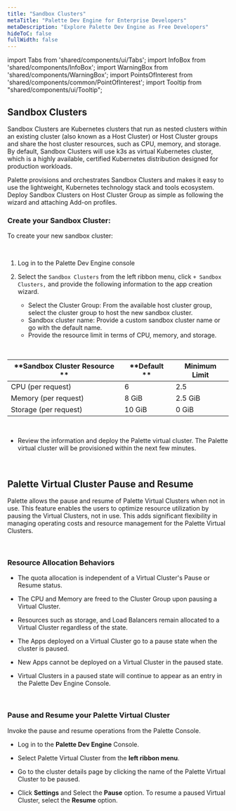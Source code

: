 ```yaml
---
title: "Sandbox Clusters"
metaTitle: "Palette Dev Engine for Enterprise Developers"
metaDescription: "Explore Palette Dev Engine as Free Developers"
hideToC: false
fullWidth: false
---
```


import Tabs from 'shared/components/ui/Tabs';
import InfoBox from 'shared/components/InfoBox';
import WarningBox from 'shared/components/WarningBox';
import PointsOfInterest from 'shared/components/common/PointOfInterest';
import Tooltip from "shared/components/ui/Tooltip";



## Sandbox Clusters

Sandbox Clusters are Kubernetes clusters that run as nested clusters within an existing cluster (also known as a Host Cluster) or Host Cluster groups and share the host cluster resources, such as CPU, memory, and storage. By default, Sandbox Clusters will use k3s as virtual Kubernetes cluster, which is a highly available, certified Kubernetes distribution designed for production workloads.

Palette provisions and orchestrates Sandbox Clusters and makes it easy to use the lightweight, Kubernetes technology stack and tools ecosystem. Deploy Sandbox Clusters on Host Cluster Group as simple as following the wizard and attaching Add-on profiles.

### Create your Sandbox Cluster:

To create your new sandbox cluster:

<br />

1. Log in to the Palette Dev Engine console


2. Select the `Sandbox Clusters` from the left ribbon menu, click `+ Sandbox Clusters,` and provide the following information to the app creation wizard.
   * Select the Cluster Group: From the available host cluster group, select the cluster group to host the new sandbox cluster.
   * Sandbox cluster name: Provide a custom sandbox cluster name or go with the default name.
   * Provide the resource limit in terms of CPU, memory, and storage. 

 <br />

 |**Sandbox Cluster Resource ** | **Default    **   |**Minimum Limit**|
 |------------------------------|-------------------|-----------------|
 | CPU (per request)            | 6                 | 2.5               |
 | Memory (per request)         | 8 GiB             | 2.5 GiB           |
 | Storage (per request)        | 10 GiB            | 0 GiB           |

<br />

   * Review the information and deploy the Palette virtual cluster. The Palette virtual cluster will be provisioned within the next few minutes.

<br />


## Palette Virtual Cluster Pause and Resume

Palette allows the pause and resume of Palette Virtual Clusters when not in use. This feature enables the users to optimize resource utilization by pausing the Virtual Clusters, not in use. This adds significant flexibility in managing operating costs and resource management for the Palette Virtual Clusters. 

<br />

### Resource Allocation Behaviors

* The quota allocation is independent of a Virtual Cluster's Pause or Resume status.


* The CPU and Memory are freed to the Cluster Group upon pausing a Virtual Cluster.


* Resources such as storage, and Load Balancers remain allocated to a Virtual Cluster regardless of the state.


* The Apps deployed on a Virtual Cluster go to a pause state when the cluster is paused.


* New Apps cannot be deployed on a Virtual Cluster in the paused state.


* Virtual Clusters in a paused state will continue to appear as an entry in the Palette Dev Engine Console. 

<br />

###  Pause and Resume your Palette Virtual Cluster

Invoke the pause and resume operations from the Palette Console. 

* Log in to the **Palette Dev Engine** Console.


* Select Palette Virtual Cluster from the **left ribbon menu**.


* Go to the cluster details page by clicking the name of the Palette Virtual Cluster to be paused.


* Click **Settings** and Select the **Pause** option. To resume a paused Virtual Cluster, select the **Resume** option.



<br />
<br />







